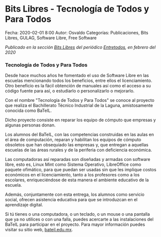 Bits Libres - Tecnología de Todos y Para Todos
==================================

Fecha: 2020-02-01 8:00
Autor: Osvaldo
Categorías: Publicaciones, Bits Libres, GULAG, Software Libre, Free Software

_Publicado en la sección [Bits Libres](http://www.gulag.org.mx/revista/2016-05-10-Bits-Libres.html) del periódico [Entretodos](http://periodicoentretodos.com/), en febrero del 2020_

<!-- break -->

### Tecnología de Todos y Para Todos

Desde hace muchos años he fomentado el uso de Software Libre en las escuelas mencionando todos los beneficios, entre ellos el licenciamiento. Otro beneficio es la fácil obtención de manuales así como el acceso a su código fuente para así, o estudiarlo o personalizarlo o mejorarlo.

Con el nombre "Tecnología de Todos y Para Todos" se conoce al proyecto que realiza el Bachillerato Técnico Industrial de la Laguna, amistosamente conocida como BaTeIL.

Dicho proyecto consiste en reparar los equipo de cómputo que empresas y algunas personas donan.

Los alumnos del BaTeIL, con las competencias construidas en las aulas en el área de computación, reparan y habilitan los equipos de cómputo obsoletos que han obsequiado las empresas y, que entregan a aquellas escuelas de las áreas rurales y de la periferia con deficiencia económica.

Las computadoras así reparadas son diseñadas y armadas con software libre, esto es, Linux Mint como Sistema Operativo, LibreOffice como paquete ofimático, para que puedan ser usadas sin que les implique costos económicos en el licenciamiento, tanto a los profesores como a los escolares, enriqueciéndose de esta manera el ambiente educativo de la escuela.

Además, conjuntamente con esta entrega, los alumnos como servicio social, ofrecen asistencia educativa para que se introduzcan en el aprendizaje digital.

Si tú tienes o una computadora, o un teclado, o un mouse o una pantalla que ya no utilices o con una falla, puedes acercarte a las instalaciones del BaTeIL para participar en el proyecto. Para mayor información puedes visitar su sitio web, [bateil.edu.mx](http://bateil.edu.mx/).
